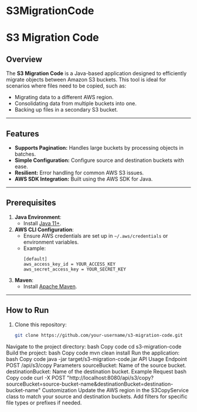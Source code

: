 # S3MigrationCode

# S3 Migration Code

## Overview
The **S3 Migration Code** is a Java-based application designed to efficiently migrate objects between Amazon S3 buckets. This tool is ideal for scenarios where files need to be copied, such as:
- Migrating data to a different AWS region.
- Consolidating data from multiple buckets into one.
- Backing up files in a secondary S3 bucket.

---

## Features
- **Supports Pagination:** Handles large buckets by processing objects in batches.
- **Simple Configuration:** Configure source and destination buckets with ease.
- **Resilient:** Error handling for common AWS S3 issues.
- **AWS SDK Integration:** Built using the AWS SDK for Java.

---

## Prerequisites
1. **Java Environment**:
   - Install [Java 11+](https://www.oracle.com/java/technologies/javase-jdk11-downloads.html).
2. **AWS CLI Configuration**:
   - Ensure AWS credentials are set up in `~/.aws/credentials` or environment variables.
   - Example:
     ```plaintext
     [default]
     aws_access_key_id = YOUR_ACCESS_KEY
     aws_secret_access_key = YOUR_SECRET_KEY
     ```
3. **Maven**:
   - Install [Apache Maven](https://maven.apache.org/).

---

## How to Run

1. Clone this repository:
   ```bash
   git clone https://github.com/your-username/s3-migration-code.git

Navigate to the project directory:
bash
Copy code
cd s3-migration-code
Build the project:
bash
Copy code
mvn clean install
Run the application:
bash
Copy code
java -jar target/s3-migration-code.jar
API Usage
Endpoint
POST /api/s3/copy
Parameters
sourceBucket: Name of the source bucket.
destinationBucket: Name of the destination bucket.
Example Request
bash
Copy code
curl -X POST "http://localhost:8080/api/s3/copy?sourceBucket=source-bucket-name&destinationBucket=destination-bucket-name"
Customization
Update the AWS region in the S3CopyService class to match your source and destination buckets.
Add filters for specific file types or prefixes if needed.
